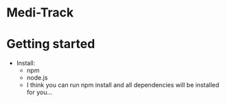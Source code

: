 # Medi-Track



# Getting started 
- Install:
    - npm
    - node.js
    - I think you can run npm install and all dependencies will be installed for you...
